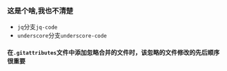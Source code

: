 ### 这是个啥,我也不清楚

- `jq`分支`jq-code`
- `underscore`分支`underscore-code`
  
#### 在`.gitattributes`文件中添加忽略合并的文件时，该忽略的文件修改的先后顺序很重要
